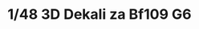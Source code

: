 ---
layout: product
title: "1/48 3D Dekali za Bf109 G6"
price: "1000" 
desc: "Dekal"
img_path: "/assets/img/3DL48014.webp"
brand: "EDUARD"
available: true
special_offer: false
new: true
soon: false
cat: "010000"
subcat: "010400"
subsubcat: "00"
sifra: "3DL48014"
popular: false
---